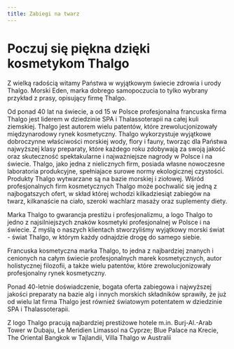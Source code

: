 ```yaml
---
title: Zabiegi na twarz
---
```


# Poczuj się piękna dzięki kosmetykom Thalgo

Z wielką radością witamy Państwa w wyjątkowym świecie zdrowia i urody Thalgo. Morski Eden, marka dobrego samopoczucia to tylko wybrany przykład z prasy, opisujący firmę Thalgo.

Od ponad 40 lat na świecie, a od 15 w Polsce profesjonalna francuska firma Thalgo jest liderem w dziedzinie SPA i Thalassoterapii na całej kuli ziemskiej. Thalgo jest autorem wielu patentów, które zrewolucjonizowały międzynarodowy rynek kosmetyczny. Thalgo wykorzystuje wyjątkowe dobroczynne właściwości morskiej wody, flory i fauny, tworząc dla Państwa najwyższej klasy preparaty, które każdego roku zdobywają za swoją jakość oraz skuteczność spektakularne i najważniejsze nagrody w Polsce i na świecie. Thalgo, jako jedna z nielicznych firm, posiada własne nowoczesne laboratoria produkcyjne, spełniajace surowe normy ekologicznej czystości. Produkty Thalgo wytwarzane są na bazie morskiej i ziołowej. Wśród profesjonalnych firm kosmetycznych Thalgo może pochwalić się jedną z najbogatszych ofert, w skład której wchodzi kilkadziesiąt zabiegów na twarz, kilkanaście na ciało, szeroki wachlarz masaży oraz suplementy diety.

Marka Thalgo to gwarancja prestiżu i profesjonalizmu, a logo Thalgo to jedno z najsilniejszych znaków kosmetyki profesjonalnej w Polsce i na świecie. Z myślą o naszych klientach stworzyliśmy wyjątkowy morski świat - świat Thalgo, w którym każdy odnajdzie drogę do samego siebie.

Francuska kosmetyczna marka Thalgo, to jedna z najbardziej znanych i cenionych na całym świecie profesjonalnych marek kosmetycznych, autor holistycznej filozofii, a także wielu patentów, które zrewolucjonizowały profesjonalny rynek kosmetyczny.

Ponad 40-letnie doświadczenie, bogata oferta zabiegowa i najwyższej jakości preparaty na bazie alg i innych morskich składników sprawiły, że już od wielu lat firma Thalgo jest również światowym potentatem w dziedzinie SPA i Thalassoterapii.

Z logo Thalgo pracują najbardziej prestiżowe hotele m.in. Burj-Al.-Arab Tower w Dubaju, Le Meridien Limassol na Cyprze; Blue Palace na Krecie, The Oriental Bangkok w Tajlandii, Villa Thalgo w Australii

